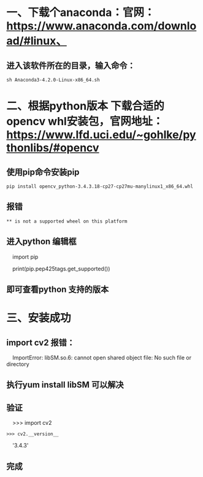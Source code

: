 # 一、下载个anaconda：官网：https://www.anaconda.com/download/#linux、 
## 进入该软件所在的目录，输入命令：

    sh Anaconda3-4.2.0-Linux-x86_64.sh 
    
# 二、根据python版本 下载合适的opencv whl安装包，官网地址：https://www.lfd.uci.edu/~gohlke/pythonlibs/#opencv
## 使用pip命令安装pip   

    pip install opencv_python-3.4.3.18-cp27-cp27mu-manylinux1_x86_64.whl
    
## 报错  

    ** is not a supported wheel on this platform
    
## 进入python 编辑框

    import pip
    
    print(pip.pep425tags.get_supported())
    
## 即可查看python 支持的版本
# 三、安装成功
## import cv2 报错：

    ImportError: libSM.so.6: cannot open shared object file: No such file or directory
    
## 执行yum install libSM 可以解决
## 验证
    >>> import cv2
    
    >>> cv2.__version__
    
    '3.4.3'
    
## 完成
